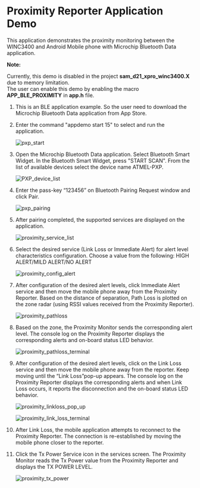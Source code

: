 
# Proximity Reporter Application Demo

This application demonstrates the proximity monitoring between the WINC3400 and Android Mobile phone with Microchip Bluetooth Data application. 

**Note:**

Currently, this demo is disabled in the project **sam_d21_xpro_winc3400.X** due to memory limitation.<br>The user can enable this demo by enabling the macro **APP_BLE_PROXIMITY** in **app.h** file.

1. This is an BLE application example. So the user need to download the Microchip Bluetooth Data application from App Store. 

2. Enter the command "appdemo start 15" to select and run the application.

	![pxp_start](GUID-17DEEF02-5E12-4982-9E18-4C72324D405E-low.png)

3. Open the Microchip Bluetooth Data application. Select Bluetooth Smart Widget. In the Bluetooth Smart Widget, press "START SCAN". From the list of available devices select the device name ATMEL-PXP.

	![PXP_device_list](GUID-22E29F31-27E6-4CD6-97FC-0210E3895B14-low.png)

4. Enter the pass-key “123456” on Bluetooth Pairing Request window and click Pair.

	![pxp_pairing](GUID-BF820EE5-7E70-4B65-B5BE-8C4DF4E511FA-low.png)

5. After pairing completed, the supported services are displayed on the application.

	![proximity_service_list](GUID-276C20C7-6AA7-425B-B8FB-9CA0851AF5E7-low.png)

6. Select the desired service (Link Loss or Immediate Alert) for alert level characteristics configuration. Choose a value from the following: HIGH ALERT/MILD ALERT/NO ALERT

	![proximity_config_alert](GUID-F51DFB29-88E0-4E7C-B603-75E47C3B456E-low.png)

7. After configuration of the desired alert levels, click Immediate Alert service and then move the mobile phone away from the Proximity Reporter. Based on the distance of separation, Path Loss is plotted on the zone radar (using RSSI values received from the Proximity Reporter). 

	![proximity_pathloss](GUID-21367863-F8A0-41CA-B462-1090F98D7B40-low.png)

8. Based on the zone, the Proximity Monitor sends the corresponding alert level. The console log on the Proximity Reporter displays the corresponding alerts and on-board status LED behavior.

	![proximity_pathloss_terminal](GUID-B7F64F1D-6DB0-41D1-A83F-FFA598CABA3E-low.png)

9. After configuration of the desired alert levels, click on the Link Loss service and then move the mobile phone away from the reporter. Keep moving until the “Link Loss”pop-up appears. The console log on the Proximity Reporter displays the corresponding alerts and when Link Loss occurs, it reports the disconnection and the on-board status LED behavior. 

	![proximity_linkloss_pop_up](GUID-F82114C9-474A-4D11-AE12-D49FAFAE75B7-low.png)
	
	![proximity_link_loss_terminal](GUID-83593EBA-703F-4D4F-B3D5-E4ADD8F2066E-low.png)
	
10. After Link Loss, the mobile application attempts to reconnect to the Proximity Reporter. The connection is re-established by moving the mobile phone closer to the reporter.

11. Click the Tx Power Service icon in the services screen. The Proximity Monitor reads the Tx Power value from the Proximity Reporter and displays the TX POWER LEVEL.

	![proximity_tx_power](GUID-CA31A416-AB55-4542-B80F-A2EFD4A55983-low.png)
